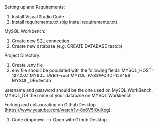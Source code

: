 Setting up and Requirements:
1. Install Visual Studio Code 
2. Install requirements.txt (pip install requirements.txt)

MySQL Workbench:
1. Create new SQL connection
2. Create new database (e.g. CREATE DATABASE testdb)

Project Directory:
1. Create .env file
2. env file should be populated with the following fields:
MYSQL_HOST= 127.0.0.1
MYSQL_USER=root 
MYSQL_PASSWORD=123456
MYSQL_DB=testdb

username and password should be the one used on MySQL WorkBench, MYSQL_DB the name of your database on MYSQL Workbench

Forking and collaborating on Github Desktop (https://www.youtube.com/watch?v=8x6V5IOuXog):
1. Code dropdown --> Open with Github Desktop 
